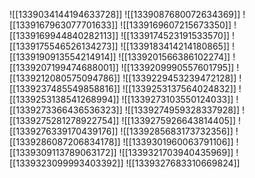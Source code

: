 ![[1339034144194633728]]
![[1339087680072634369]]
![[1339167963077701633]]
![[1339169607215673350]]
![[1339169944840282113]]
![[1339174523191533570]]
![[1339175546526134273]]
![[1339183414214180865]]
![[1339190913554214914]]
![[1339201566386102274]]
![[1339207199474688001]]
![[1339209990557601795]]
![[1339212080575094786]]
![[1339229453239472128]]
![[1339237485549858816]]
![[1339253137564024832]]
![[1339253138541268994]]
![[1339273103550124033]]
![[1339273366436536323]]
![[1339274959328337928]]
![[1339275281278922754]]
![[1339275926643814405]]
![[1339276339170439176]]
![[1339285683173732356]]
![[1339286087206834178]]
![[1339301960063791106]]
![[1339309113789063172]]
![[1339321703940435969]]
![[1339323099993403392]]
![[1339327683310669824]]
